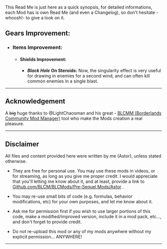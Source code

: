 This Read Me is just here as a quick synopsis, for detailed informations, each Mod has is own Read Me (and even a Changelog), so don't hesitate -whoosh!- to give a look on it.

## Gears Improvement:

- ### Items Improvement:  

  - #### Shields Improvement:

     - ***Black Hole* On Steroids:** Now, the singularity effect is very useful for drawing in enemies for a second wind, and can often kill common enemies in a single blast.

* * * * *
 
## Acknowledgement

A ~~big~~ huge thanks to @LightChaosman and his great - [BLCMM (Borderlands Community Mod Manager)](https://github.com/BLCM/BLCMods/wiki/Borderlands-Community-Mod-Manager) tool who make the Mods creation a real pleasure. 

* * * * *
 
## Disclaimer

All files and content provided here were written by me (Astor), unless stated otherwise.

- They are free for personal use. You may use these mods in videos, or for streaming, as long as you give me proper credit. I would appreciate that you'll letting me know about it, and at least, provide a link to [Github.com/BLCM/BLCMods/Pre-Sequel Mods/Astor](https://github.com/BLCM/BLCMods/tree/master/Pre%20Sequel%20Mods/Astor) .

- You may re-use small bits of code (e.g. formulas, behavior modifications, etc) for your own purposes, and let me know about it. 

- Ask me for permission first if you wish to use larger portions of this code, make a modified/improved version, include it in a mod pack, etc..., and don't forget to provide credit.

- Do not re-upload this mod or any of my mods anywhere without my explicit permission... ANYWHERE!

* * * * *

